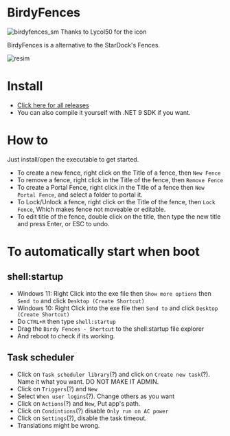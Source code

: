 # BirdyFences
![birdyfences_sm](https://github.com/user-attachments/assets/ac577965-9f2f-483a-9bfd-4281b199ec73)
Thanks to Lycol50 for the icon

BirdyFences is a alternative to the StarDock's Fences.

![resim](https://github.com/user-attachments/assets/f6e8497d-b266-499a-b92b-2e62e5319b64)

# Install
* [Click here for all releases](https://github.com/HAKANKOKCU/BirdyFences/releases)
* You can also compile it yourself with .NET 9 SDK if you want.

# How to
Just install/open the executable to get started.

- To create a new fence, right click on the Title of a fence, then `New Fence`
- To remove a fence, right click in the Title of the fence, then `Remove Fence`
- To create a Portal Fence, right click in the Title of a fence then `New Portal Fence`, and select a folder to portal it.
- To Lock/Unlock a fence, right click on the Title of the fence, then `Lock Fence`, Which makes fence not moveable or editable.
- To edit title of the fence, double click on the title, then type the new title and press Enter, or ESC to undo.

# To automatically start when boot
## shell:startup
- Windows 11: Right Click into the exe file then `Show more options` then `Send to` and click `Desktop (Create Shortcut)`
- Windows 10: Right Click into the exe file then `Send to` and click `Desktop (Create Shortcut)`
- Do `CTRL+R` then type `shell:startup`
- Drag the `Birdy Fences - Shortcut` to the shell:startup file explorer
- And reboot to check if its working.
## Task scheduler
- Click on `Task scheduler library`(?) and click on `Create new task`(?). Name it what you want. DO NOT MAKE IT ADMIN.
- Click on `Triggers`(?) and `New`
- Select `When user logins`(?). Change others as you want
- Click on `Actions`(?) and `New`, Put app's path.
- Click on `Condintions`(?) disable `Only run on AC power`
- Click on `Settings`(?), disable the task timeout.
- Translations might be wrong.
